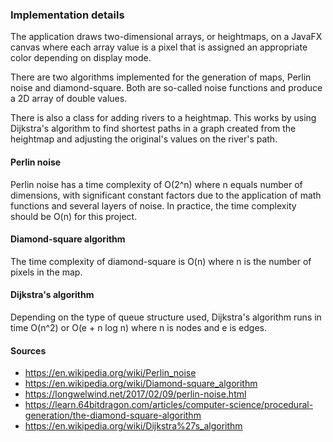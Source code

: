 ### Implementation details
The application draws two-dimensional arrays, or heightmaps, on a JavaFX canvas where each array value is a pixel that is assigned an appropriate color depending on display mode. 

There are two algorithms implemented for the generation of maps, Perlin noise and diamond-square. Both are so-called noise functions and produce a 2D array of double values.

There is also a class for adding rivers to a heightmap. This works by using Dijkstra's algorithm to find shortest paths in a graph created from the heightmap and adjusting the original's values on the river's path.

#### Perlin noise
Perlin noise has a time complexity of O(2^n) where n equals number of dimensions, with significant constant factors due to the application of math functions and several layers of noise. In practice, the time complexity should be O(n) for this project.

#### Diamond-square algorithm
The time complexity of diamond-square is O(n) where n is the number of pixels in the map.

#### Dijkstra's algorithm
Depending on the type of queue structure used, Dijkstra's algorithm runs in time O(n^2) or O(e + n log n) where n is nodes and e is edges.

#### Sources
- https://en.wikipedia.org/wiki/Perlin_noise
- https://en.wikipedia.org/wiki/Diamond-square_algorithm
- https://longwelwind.net/2017/02/09/perlin-noise.html
- https://learn.64bitdragon.com/articles/computer-science/procedural-generation/the-diamond-square-algorithm
- https://en.wikipedia.org/wiki/Dijkstra%27s_algorithm
